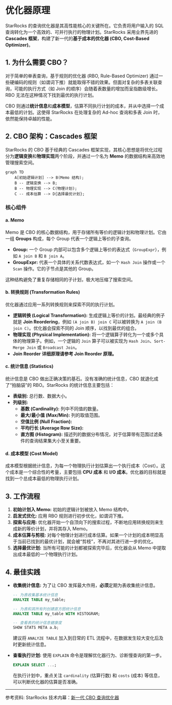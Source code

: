 # 优化器原理

StarRocks 的查询优化器是其高性能核心的关键所在。它负责将用户输入的 SQL 查询转化为一个高效的、可并行执行的物理计划。StarRocks 采用业界先进的 **Cascades 框架**，构建了新一代的**基于成本的优化器 (CBO, Cost-Based Optimizer)**。

## 1. 为什么需要 CBO？

对于简单的单表查询，基于规则的优化器 (RBO, Rule-Based Optimizer) 通过一些硬编码的规则（如谓词下推）就能取得不错的效果。但面对复杂的多表关联查询，可能的执行方式（如 Join 的顺序）会随着表数量的增加而呈指数级增长。RBO 无法在这种情况下找到最优的执行计划。

CBO 则通过**统计信息**和**成本模型**，估算不同执行计划的成本，并从中选择一个成本最低的计划。这使得 StarRocks 在处理复杂的 Ad-hoc 查询和多表 Join 时，依然能保持卓越的性能。

## 2. CBO 架构：Cascades 框架

StarRocks 的 CBO 基于经典的 Cascades 框架实现，其核心思想是将优化过程分为**逻辑变换**和**物理实现**两个阶段，并通过一个名为 **Memo** 的数据结构来高效地管理搜索空间。

```mermaid
graph TD
    A[初始逻辑计划] --> B(Memo 结构);
    B -- 逻辑变换 --> B;
    B -- 物理实现 --> C(物理计划);
    C -- 成本估算 --> D{选择最优计划};
```

### 核心组件

#### a. Memo

Memo 是 CBO 的核心数据结构，用于存储所有等价的逻辑计划和物理计划。它由一组 **Groups** 构成，每个 Group 代表一个逻辑上等价的子查询。

*   **Group:** 一个 Group 内部可以包含多个逻辑上等价的表达式（`GroupExpr`），例如 `A join B` 和 `B join A`。
*   **GroupExpr:** 代表一个具体的关系代数表达式，如一个 `Hash Join` 操作或一个 `Scan` 操作。它的子节点是其他的 Group。

这种结构避免了重复存储相同的子计划，极大地压缩了搜索空间。

#### b. 转换规则 (Transformation Rules)

优化器通过应用一系列转换规则来探索不同的执行计划。

*   **逻辑转换 (Logical Transformation):** 生成逻辑上等价的计划。最经典的例子就是 **Join Reordering**，例如 `(A join B) join C` 可以被转换为 `A join (B join C)`。优化器会探索不同的 Join 顺序，以找到最优的组合。
*   **物理实现 (Physical Implementation):** 将一个逻辑算子转化为一个或多个具体的物理算子。例如，一个逻辑的 `Join` 算子可以被实现为 `Hash Join`、`Sort-Merge Join` 或 `Broadcast Join`。
*   **Join Reorder 详细原理请参考 Join Reorder 原理。**

#### c. 统计信息 (Statistics)

统计信息是 CBO 做出正确决策的基石。没有准确的统计信息，CBO 就退化成了“拍脑袋”的 RBO。StarRocks 的统计信息主要包括：

*   **表级别:** 总行数、数据大小。
*   **列级别:**
    *   **基数 (Cardinality):** 列中不同值的数量。
    *   **最大/最小值 (Max/Min):** 列的取值范围。
    *   **空值比例 (Null Fraction):**
    *   **平均行长 (Average Row Size):**
    *   **直方图 (Histogram):** 描述列的数据分布情况，对于估算带有范围过滤条件的查询结果集大小至关重要。

#### d. 成本模型 (Cost Model)

成本模型根据统计信息，为每一个物理执行计划估算出一个执行成本（Cost）。这个成本是一个综合性的考量，主要包括 **CPU 成本** 和 **I/O 成本**。优化器的目标就是找到一个总成本最低的物理执行计划。

## 3. 工作流程

1.  **初始计划入 Memo:** 初始的逻辑计划被放入 Memo 结构中。
2.  **启发式优化:** 应用 RBO 规则进行初步优化，如谓词下推。
3.  **探索与应用:** 优化器开始一个自顶向下的搜索过程，不断地应用转换规则来生成新的等价计划，并将其存入 Memo。
4.  **成本估算与剪枝:** 对每个物理计划进行成本估算。如果一个计划的成本明显高于当前已找到的最优计划，就会被“剪枝”，不再对其进行进一步的优化。
5.  **选择最优计划:** 当所有可能的计划都被探索完毕后，优化器会从 Memo 中提取出成本最低的一个物理执行计划。

## 4. 最佳实践

*   **收集统计信息:** 为了让 CBO 发挥最大作用，**必须**定期为表收集统计信息。
    ```sql
    -- 为表收集基本统计信息
    ANALYZE TABLE my_table;

    -- 为表和其所有列创建直方图统计信息
    ANALYZE TABLE my_table WITH HISTOGRAM;

    -- 查看表的统计信息健康度
    SHOW STATS META a.b;
    ```
    建议将 `ANALYZE TABLE` 加入到日常的 ETL 流程中，在数据发生较大变化后及时更新统计信息。

*   **查看执行计划:** 使用 `EXPLAIN` 命令是理解优化器行为、诊断慢查询的第一步。
    ```sql
    EXPLAIN SELECT ...;
    ```
    在执行计划中，重点关注 `cardinality` (估算行数) 和 `costs` (成本) 等信息，可以判断优化器的估算是否准确。

---

参考资料: StarRocks 技术内幕：[新一代 CBO 查询优化器](https://zhuanlan.zhihu.com/p/577956480)